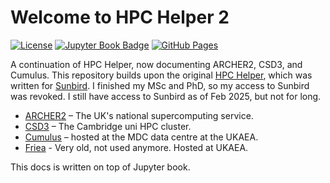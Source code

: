 # Welcome to HPC Helper 2

[![License](https://img.shields.io/badge/License-AGPL_v3-red.svg)](https://github.com/praksharma/DeepINN/blob/main/LICENSE)  [![Jupyter Book Badge](https://jupyterbook.org/badge.svg)](https://praksharma.github.io/HPC-Helper-2/intro.html) [![GitHub Pages](https://github.com/praksharma/HPC-Helper-2/actions/workflows/pages/pages-build-deployment/badge.svg)](https://github.com/praksharma/HPC-Helper-2/actions/workflows/pages/pages-build-deployment)

A continuation of HPC Helper, now documenting ARCHER2, CSD3, and Cumulus. This repository builds upon the original [HPC Helper](https://sunbird.readthedocs.io/), which was written for [Sunbird](https://portal.supercomputing.wales/index.php/about-sunbird/). I finished my MSc and PhD, so my access to Sunbird was revoked. I still have access to Sunbird as of Feb 2025, but not for long.

* [ARCHER2](https://www.archer2.ac.uk/) – The UK's national supercomputing service.
* [CSD3](https://docs.hpc.cam.ac.uk/hpc/) – The Cambridge uni HPC cluster.
* [Cumulus](https://ukaeauk.sharepoint.com/sites/Cumulus/SitePages/Cumulus-2.aspx) – hosted at the MDC data centre at the UKAEA.
* [Friea](http://w3.freia.hpc.l/faq.html) - Very old, not used anymore. Hosted at UKAEA.

This docs is written on top of Jupyter book.